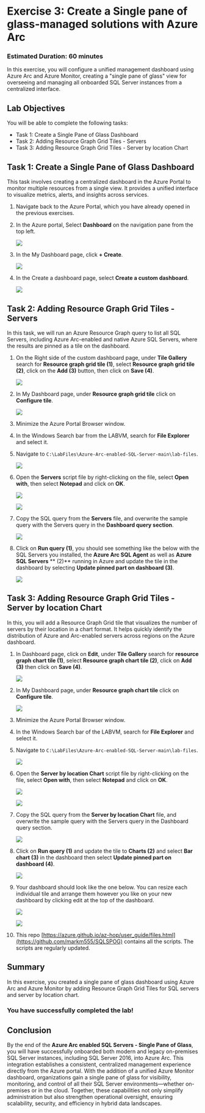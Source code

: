 # Exercise 3: Create a Single pane of glass-managed solutions with Azure Arc 

### Estimated Duration: 60 minutes

In this exercise, you will configure a unified management dashboard using Azure Arc and Azure Monitor, creating a "single pane of glass" view for overseeing and managing all onboarded SQL Server instances from a centralized interface.

## Lab Objectives

You will be able to complete the following tasks:

- Task 1: Create a Single Pane of Glass Dashboard
- Task 2: Adding Resource Graph Grid Tiles - Servers
- Task 3: Adding Resource Graph Grid Tiles - Server by location Chart
 
## Task 1: Create a Single Pane of Glass Dashboard 

This task involves creating a centralized dashboard in the Azure Portal to monitor multiple resources from a single view. It provides a unified interface to visualize metrics, alerts, and insights across services.
 
1. Navigate back to the Azure Portal, which you have already opened in the previous exercises. 
 
2. In the Azure portal, Select **Dashboard** on the navigation pane from the top left.   

   ![](media/Ex2-Task1-Step2.png)  
 
3. In the My Dashboard page, click **+ Create**. 
 
   ![](media/Ex2-Task1-Step3.png) 
     
4. In the Create a dashboard page, select **Create a custom dashboard**. 
 
   ![](media/Ex2-Task1-Step4.png) 
 
## Task 2: Adding Resource Graph Grid Tiles - Servers

In this task, we will run an Azure Resource Graph query to list all SQL Servers, including Azure Arc-enabled and native Azure SQL Servers, where the results are pinned as a tile on the dashboard.
 
1. On the Right side of the custom dashboard page, under **Tile Gallery** search for **Resource graph grid tile (1)**, select **Resource graph grid tile (2)**, click on   the **Add (3)** button, then click on **Save (4)**. 
 
   ![](media/Ex2-Task1-Step5.png) 
     
2. In My Dashboard page, under **Resource graph grid tile** click on **Configure tile**.
 
   ![](media/Ex2-Task1-Step6.png)  
     
3. Minimize the Azure Portal Browser window. 
  
4. In the Windows Search bar from the LABVM, search for **File Explorer** and select it.

5. Navigate to `C:\LabFiles\Azure-Arc-enabled-SQL-Server-main\lab-files`. 
  
   ![](media/dir.png)  
  
6. Open the **Servers** script file by right-clicking on the file, select **Open with**, then select **Notepad** and click on **OK**. 
 
   ![](media/Ex2-Task1-Step9a.png)
     
   ![](media/Ex2-Task1-Step9b.png)  
     
7. Copy the SQL query from the **Servers** file, and overwrite the sample query with the Servers query in the **Dashboard query section**. 
 
   ![](media/Ex2-Task1-Step10.png)  
     
8. Click on **Run query (1)**, you should see something like the below with the SQL Servers you installed, the **Azure Arc SQL Agent** as well as **Azure SQL Servers** ** (2)** running in Azure and update the tile in the dashboard by selecting **Update pinned part on dashboard (3)**. 
   
   ![](media/az-ex3-1.png) 
          
## Task 3: Adding Resource Graph Grid Tiles - Server by location Chart

In this, you will add a Resource Graph Grid tile that visualizes the number of servers by their location in a chart format. It helps quickly identify the distribution of Azure and Arc-enabled servers across regions on the Azure dashboard.
 
1. In Dashboard page, click on **Edit**, under **Tile Gallery** search for **resource graph chart tile (1)**, select **Resource graph chart tile (2)**, click on **Add     (3)** then click on **Save (4)**. 
 
   ![](media/Ex2-Task3-Step1.png) 
     
2. In My Dashboard page, under **Resource graph chart tile** click on **Configure tile**. 
 
   ![](media/Ex2-Task3-Step2.png)  
     
3. Minimize the Azure Portal Browser window. 
  
4. In the Windows Search bar of the LABVM, search for **File Explorer** and select it.

5. Navigate to `C:\LabFiles\Azure-Arc-enabled-SQL-Server-main\lab-files`.

   ![](media/dir.png)
   
6. Open the **Server by location Chart** script file by right-clicking on the file, select **Open with**, then select **Notepad** and click on **OK**.

   ![](media/az-ex3-2.png)

   ![](media/Ex2-Task1-Step9b.png)   
      
7. Copy the SQL query from the **Server by location Chart** file, and overwrite the sample query with the Servers query in the Dashboard query section.  

   ![](media/dashquery.png)
 
8. Click on **Run query (1)** and update the tile to **Charts (2)** and select **Bar chart (3)** in the dashboard then select **Update pinned part on dashboard (4)**. 
     
   ![](media/az-ex3-3.png)  
 
9. Your dashboard should look like the one below. You can resize each individual tile and arrange them however you like on your new dashboard by clicking edit at the top  of the dashboard. 
     
   ![](media/Ex2-Task3-Step8a.png) 
     
   ![](media/Ex2-Task3-Step8c.png)   

10. This repo [https://azure.github.io/az-hop/user_guide/files.html](https://github.com/markm555/SQLSPOG) contains all the scripts. The scripts are regularly updated.

## Summary

In this exercise, you created a single pane of glass dashboard using Azure Arc and Azure Monitor by adding Resource Graph Grid Tiles for SQL servers and server by location chart.

### You have successfully completed the lab!

## Conclusion

By the end of the **Azure Arc enabled SQL Servers - Single Pane of Glass**, you will have successfully onboarded both modern and legacy on-premises SQL Server instances, including SQL Server 2016, into Azure Arc. This integration establishes a consistent, centralized management experience directly from the Azure portal. With the addition of a unified Azure Monitor dashboard, organizations gain a single pane of glass for visibility, monitoring, and control of all their SQL Server environments—whether on-premises or in the cloud. Together, these capabilities not only simplify administration but also strengthen operational oversight, ensuring scalability, security, and efficiency in hybrid data landscapes.
